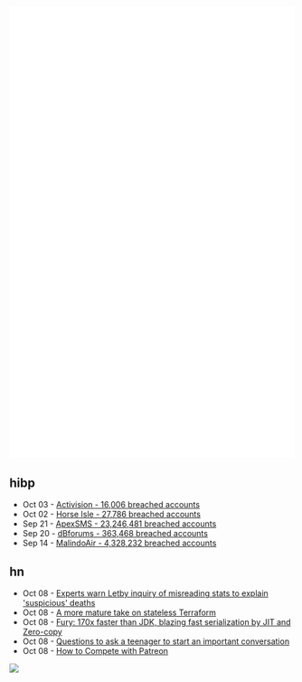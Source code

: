 ![Metrics](https://raw.githubusercontent.com/phixion/phixion/master/metrics.svg)

## hibp

<!--
for https://github.com/phixion/phixion/blob/main/.github/workflows/feeds.yml
-->
<!--START_SECTION:haveibeenpwnd-->
- Oct 03 - [Activision - 16,006 breached accounts](https://haveibeenpwned.com/PwnedWebsites#Activision)
- Oct 02 - [Horse Isle - 27,786 breached accounts](https://haveibeenpwned.com/PwnedWebsites#HorseIsle)
- Sep 21 - [ApexSMS - 23,246,481 breached accounts](https://haveibeenpwned.com/PwnedWebsites#ApexSMS)
- Sep 20 - [dBforums - 363,468 breached accounts](https://haveibeenpwned.com/PwnedWebsites#dBforums)
- Sep 14 - [MalindoAir - 4,328,232 breached accounts](https://haveibeenpwned.com/PwnedWebsites#MalindoAir)
<!--END_SECTION:haveibeenpwnd-->

## hn

<!--
for https://github.com/phixion/phixion/blob/main/.github/workflows/feeds.yml
-->
<!--START_SECTION:hn-->
- Oct 08 - [Experts warn Letby inquiry of misreading stats to explain 'suspicious' deaths](https://www.thejusticegap.com/experts-warn-letby-inquiry-about-misinterpreting-stats-to-explain-suspicious-clusters-of-hospitals-deaths/)
- Oct 08 - [A more mature take on stateless Terraform](https://www.bejarano.io/terraform-stateless-critique/)
- Oct 08 - [Fury: 170x faster than JDK, blazing fast serialization by JIT and Zero-copy](https://github.com/alipay/fury)
- Oct 08 - [Questions to ask a teenager to start an important conversation](https://www.theguardian.com/lifeandstyle/2023/oct/07/10-questions-to-ask-a-teenager-to-start-an-important-conversation)
- Oct 08 - [How to Compete with Patreon](https://siderea.dreamwidth.org/1824441.html)
<!--END_SECTION:hn-->

<!--
for https://yhype.me
-->
![](https://hit.yhype.me/github/profile?user_id=13013670)
